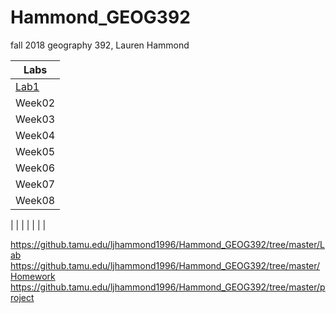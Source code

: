 # Hammond_GEOG392
fall 2018 geography 392, Lauren Hammond

|Labs|
|--------|
|[Lab1](C:\Users\Ljhammond1996\DevSource\Hammond_GEOG392\Lab\Week01\README.md)|
|Week02|
|Week03|
|Week04|
|Week05|
|Week06|
|Week07|
|Week08|
|
|
|
|
|
|
|


https://github.tamu.edu/ljhammond1996/Hammond_GEOG392/tree/master/Lab
https://github.tamu.edu/ljhammond1996/Hammond_GEOG392/tree/master/Homework
https://github.tamu.edu/ljhammond1996/Hammond_GEOG392/tree/master/project
